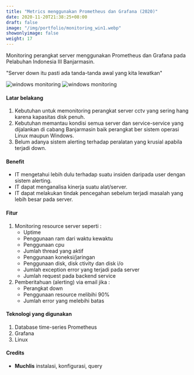 ```yaml
---
title: "Metrics menggunakan Prometheus dan Grafana (2020)"
date: 2020-11-20T21:38:25+08:00
draft: false
image: "/img/portfolio/monitoring_win1.webp"
showonlyimage: false
weight: 17
---
```


Monitoring perangkat server menggunakan Prometheus dan Grafana pada Pelabuhan Indonesia III Banjarmasin.

"Server down itu pasti ada tanda-tanda awal yang kita lewatkan"
<!--more-->

![windows monitoring][image1]
![windows monitoring][image2]

#### Latar belakang
1. Kebutuhan untuk memonitoring perangkat server cctv yang sering hang karena kapasitas disk penuh.
2. Kebutuhan memantau kondisi semua server dan service-service yang dijalankan di cabang Banjarmasin baik perangkat ber sistem operasi Linux maupun Windows.
3. Belum adanya sistem alerting terhadap peralatan yang krusial apabila terjadi down.

#### Benefit
* IT mengetahui lebih dulu terhadap suatu insiden daripada user dengan sistem alerting.
* IT dapat menganalisa kinerja suatu alat/server.
* IT dapat melakukan tindak pencegahan sebelum terjadi masalah yang lebih besar pada server.

#### Fitur
1. Monitoring resource server seperti :
    - Uptime
    - Penggunaan ram dari waktu kewaktu
    - Penggunaan cpu
    - Jumlah thread yang aktif
    - Penggunaan koneksi/jaringan
    - Penggunaan disk, disk ctivity dan disk i/o
    - Jumlah exception error yang terjadi pada server
    - Jumlah request pada backend service
2. Pemberitahuan (alerting) via email jika :
    - Perangkat down
    - Penggunaan resource melibihi 90%
    - Jumlah error yang melebihi batas

#### Teknologi yang digunakan
1. Database time-series Prometheus
2. Grafana
3. Linux

#### Credits
- **Muchlis** instalasi, konfigurasi, query

[image1]: /img/portfolio/monitoring_win1.webp
[image2]: /img/portfolio/monitoring_win2.webp